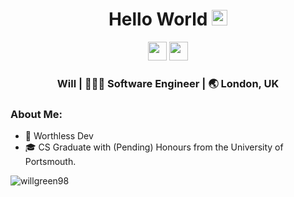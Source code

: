 <div align="center">
  <h1> Hello World <img src="https://media.giphy.com/media/hvRJCLFzcasrR4ia7z/giphy.gif" width="25px"></h1>
</div>
 
<p align='center'> 
<a href="https://www.linkedin.com/in/willgreen98/"><img height="30" src="https://cdn.jsdelivr.net/npm/simple-icons@v5/icons/linkedin.svg?raw=true"></a>
<a href="https://twitter.com/Will_Green98"><img height="30" src="https://cdn.jsdelivr.net/npm/simple-icons@v5/icons/twitter.svg?raw=true"></a>

<div align="center">
	<h3> Will | 👨🏻‍💻 Software Engineer | 🌏 London, UK </h3> 
</div>

### About Me: 

- 🥰 Worthless Dev
- 🎓 CS Graduate with (Pending) Honours from the University of Portsmouth.

<p><img align="center" src="https://github-readme-stats.vercel.app/api?username=willgreen98&show_icons=true&locale=en" alt="willgreen98" /></p>
